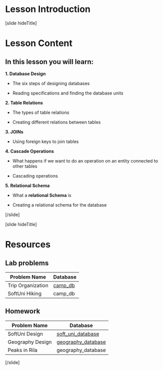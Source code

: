 # Lesson Introduction

[slide hideTitle]

# Lesson Content

## In this lesson you will learn:

**1. Database Design**

- The six steps of designing databases

- Reading specifications and finding the database units

**2. Table Relations**

- The types of table relations

- Creating different relations between tables

**3. JOINs**

- Using foreign keys to join tables

**4. Cascade Operations**

- What happens if we want to do an operation on an entity connected to other tables

- Cascading operations

**5. Relational Schema**

- What a **relational Schema** is

- Creating a relational schema for the database

[/slide]


[slide hideTitle]
# Resources

## Lab problems

|**Problem Name**|**Database**|
|---|---|
|Trip Organization|[camp_db]()|
|SoftUni Hiking|camp_db|

## Homework

|**Problem Name**|**Database**|
|---|---|
|SoftUni Design|[soft_uni_database]()|
|Geography Design|[geography_database]()|
|Peaks in Rila|geography_database|

[/slide]
